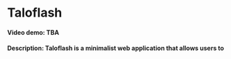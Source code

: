 # Taloflash

#### Video demo: TBA
#### Description: Taloflash is a minimalist web application that allows users to 